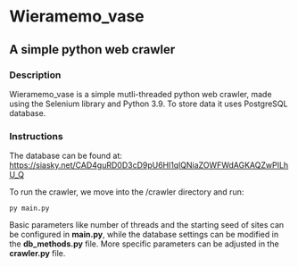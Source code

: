 # Wieramemo_vase
## A simple python web crawler

### Description
Wieramemo_vase is a simple mutli-threaded python web crawler, made using the Selenium library and Python 3.9. To store data it uses PostgreSQL database.

### Instructions
The database can be found at: https://siasky.net/CAD4guRD0D3cD9pU6Hl1qlQNiaZOWFWdAGKAQZwPILhU_Q 

To run the crawler, we move into the /crawler directory and run:

`py main.py`

Basic parameters like number of threads and the starting seed of sites can be configured in **main.py**, while the database settings can be modified in the **db_methods.py** file.
More specific parameters can be adjusted in the **crawler.py** file.
